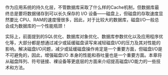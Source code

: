

作为应用系统的持久化层，不管数据库采取了什么样的Cache机制，但数据库最终总是要将数据储存到可以长久保存的 I/O 设备——磁盘上，但磁盘的存取速度显然要比 CPU、RAM的速度慢很多，因此，对于比较大的数据库，磁盘I/O一般总会成为数据库的一个性能瓶颈！

实际上，前面提到的SQL优化、数据库对象优化、数据库参数优化以及应用程序优化等，大部分都是想通过减少或延缓磁盘读写来减轻磁盘I/O的压力及其对性能的影响。解决磁盘I/O问题，减少或延缓磁盘操作肯定是一个重要方面，但磁盘I/O是不可避免的，因此，增强磁盘I/O 本身的性能和吞吐量也是一个重要方面。本章将从磁盘阵列、符号链接、裸设备等更底层的方面来介绍提高磁盘I/O能力的一些技术和方法。



